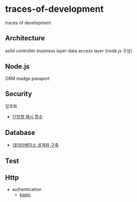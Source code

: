 # traces-of-development

traces of development

## Architecture

solid
controller-business layer-data access layer (node.js 구성)

## Node.js

ORM
madge
passport

## Security

암호화

- [단방향 해시 함수](https://github.com/yjm9425/traces-of-development/blob/master/security/hashFunction.md)

## Database

- [데이터베이스 설계와 구축](https://velog.io/@yjm9425/%EB%82%B4%EC%9A%A9%EC%A0%95%EB%A6%AC-%EC%95%84%EB%8A%94-%EB%A7%8C%ED%81%BC-%EB%B3%B4%EC%9D%B4%EB%8A%94-%EB%8D%B0%EC%9D%B4%ED%84%B0%EB%B2%A0%EC%9D%B4%EC%8A%A4-%EC%84%A4%EA%B3%84%EC%99%80-%EA%B5%AC%EC%B6%95)

## Test

## Http

- authentication
  - [basic](https://healthy-dev.tistory.com/33)
